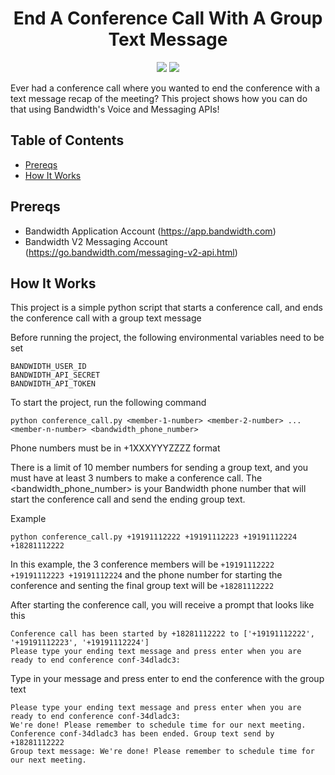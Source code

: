 <div align="center">

# End A Conference Call With A Group Text Message

<a href="http://dev.bandwidth.com"><img src="https://s3.amazonaws.com/bwdemos/BW_Messaging.png"/></a>
<a href="http://dev.bandwidth.com"><img src="https://s3.amazonaws.com/bwdemos/BW_Voice.png"/></a>
</div>

Ever had a conference call where you wanted to end the conference with a text message recap of the meeting? This project shows how you can do that using Bandwidth's Voice and Messaging APIs!

## Table of Contents

* [Prereqs](#prereqs)
* [How It Works](#how-it-works)

## Prereqs

* Bandwidth Application Account (https://app.bandwidth.com)
* Bandwidth V2 Messaging Account (https://go.bandwidth.com/messaging-v2-api.html)

## How It Works

This project is a simple python script that starts a conference call, and ends the conference call with a group text message

Before running the project, the following environmental variables need to be set

```
BANDWIDTH_USER_ID
BANDWIDTH_API_SECRET
BANDWIDTH_API_TOKEN
```

To start the project, run the following command

```
python conference_call.py <member-1-number> <member-2-number> ... <member-n-number> <bandwidth_phone_number>
```

Phone numbers must be in +1XXXYYYZZZZ format

There is a limit of 10 member numbers for sending a group text, and you must have at least 3 numbers to make a conference call.
The <bandwidth_phone_number> is your Bandwidth phone number that will start the conference call and send the ending group text.

Example
```
python conference_call.py +19191112222 +19191112223 +19191112224 +18281112222
```

In this example, the 3 conference members will be `+19191112222 +19191112223 +19191112224` and the phone number for starting the conference and senting the final group text will be `+18281112222`

After starting the conference call, you will receive a prompt that looks like this

```
Conference call has been started by +18281112222 to ['+19191112222', '+19191112223', '+19191112224']
Please type your ending text message and press enter when you are ready to end conference conf-34dladc3:

```

Type in your message and press enter to end the conference with the group text

```
Please type your ending text message and press enter when you are ready to end conference conf-34dladc3:
We're done! Please remember to schedule time for our next meeting.
Conference conf-34dladc3 has been ended. Group text send by +18281112222
Group text message: We're done! Please remember to schedule time for our next meeting.
```
